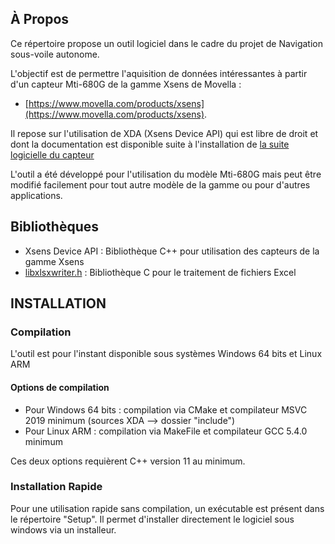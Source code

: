 
<a name="readme-top"></a>


<!-- ABOUT THE PROJECT -->
## À Propos

Ce répertoire propose un outil logiciel dans le cadre du projet de Navigation sous-voile autonome.

L'objectif est de permettre l'aquisition de données intéressantes à partir d'un capteur Mti-680G de la gamme Xsens de Movella : 

* [https://www.movella.com/products/xsens](https://www.movella.com/products/xsens).

Il repose sur l'utilisation de XDA (Xsens Device API) qui est libre de droit et dont la documentation est disponible suite à l'installation de [la suite logicielle du capteur](https://www.movella.com/support/software-documentation)

L'outil a été développé pour l'utilisation du modèle Mti-680G mais peut être modifié facilement pour tout autre modèle de la gamme ou pour d'autres applications.

## Bibliothèques

* Xsens Device API : Bibliothèque C++ pour utilisation des capteurs de la gamme Xsens
* [libxlsxwriter.h](https://github.com/jmcnamara/libxlsxwriter) : Bibliothèque C pour le traitement de fichiers Excel

## INSTALLATION
### Compilation

L'outil est pour l'instant disponible sous systèmes Windows 64 bits et Linux ARM

#### Options de compilation

* Pour Windows 64 bits : compilation via CMake et compilateur MSVC 2019 minimum (sources XDA --> dossier "include")
* Pour Linux ARM :       compilation via MakeFile et compilateur GCC 5.4.0 minimum

Ces deux options requièrent C++ version 11 au minimum.

### Installation Rapide

Pour une utilisation rapide sans compilation, un exécutable est présent dans le répertoire "Setup".
Il permet d'installer directement le logiciel sous windows via un installeur.

